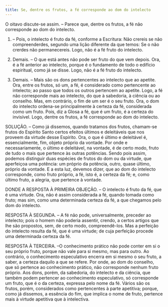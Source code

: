 ```yaml
---
title: Se, dentre os frutos, a fé corresponde ao dom do intelecto
---
```


O oitavo discute-se assim. – Parece que, dentre os frutos, a fé não corresponde ao dom do intelecto.  

1. – Pois, o intelecto é fruto da fé, conforme a Escritura: Não crereis se não compreenderdes, segundo uma lição diferente da que temos: Se o não crerdes não permanecereis. Logo, não é a fé fruto do intelecto.  

2. Demais. – O que está antes não pode ser fruto do que vem depois. Ora, é a fé anterior ao intelecto, porque é o fundamento de todo o edifício espiritual, como já se disse. Logo, não é a fé fruto do intelecto.  

3. Demais. – Mais são os dons pertencentes ao intelecto que ao apetite. Ora, entre os frutos, só um, a fé, é considerado como pertencente ao intelecto; ao passo que todos os outros pertencem ao apetite. Logo, a fé não corresponde mais ao intelecto, do que à sabedoria, à ciência ou ao conselho.  Mas, em contrário, o fim de um ser é o seu fruto. Ora, o dom do intelecto ordena-se principalmente à certeza da fé, considerada como um fruto. Pois, diz a Glosa a fé, que é um fruto, é a certeza do invisível. Logo, dentre os frutos, a fé corresponde ao dom do intelecto.  

SOLUÇÃO. – Como já dissemos, quando tratamos dos frutos, chamam-se frutos do Espírito Santo certos efeitos últimos e deleitáveis que nos proveem da virtude desse Espírito.  Ora, o que é último e deleitável é, essencialmente, fim, objeto próprio da vontade. Por onde e necessariamente, o último e deleitável, na vontade, é de certo modo, fruto de tudo o mais que pertence às outras potências. Sendo pois assim, podemos distinguir duas espécies de frutos do dom ou da virtude, que aperfeiçoa uma potência: um próprio da potência, outro, quase último, próprio da vontade. E a esta luz, devemos dizer, que ao dom do intelecto corresponde, como fruto próprio, a fé, isto é, a certeza da fé; e, como último fruto, a alegria, que pertence à vontade.  

DONDE A RESPOSTA À PRIMEIRA OBJEÇÃO. – O intelecto é fruto da fé, que é uma virtude. Ora, não é assim considerada a fé, quando tomada como fruto; mas sim, como uma determinada certeza da fé, a que chegamos pelo dom do intelecto.  

RESPOSTA À SEGUNDA. – A fé não pode, universalmente, preceder ao intelecto; pois o homem não poderia assentir, crendo, a certos artigos que lhe são propostos, sem, de certo modo, compreendê-los. Mas a perfeição do intelecto resulta da fé, que é uma virtude; de cuja perfeição procede uma determinada certeza da fé.  

RESPOSTA À TERCEIRA. –O conhecimento prático não pode conter em si o seu próprio fruto, porque não vale para si mesmo, mas para outro. Ao contrário, o conhecimento especulativo encerra em si mesmo o seu fruto, a saber, a certeza daquilo a que se refere. Por onde, ao dom do conselho, que só pertence ao conhecimento prático, não corresponde nenhum fruto próprio. Aos dons, porém, da sabedoria, do intelecto e da ciência, que também podem pertencer ao conhecimento especulativo, só corresponde um fruto, que é o da certeza, expressa pelo nome da fé. Vários são os frutos, porém, considerados como pertencentes à parte apetitiva; porque, como já dissemos, a essência do fim, que implica o nome de fruto, pertence mais à virtude apetitiva que à intelectiva.